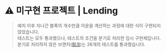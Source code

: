 # ⚠️ 미구현 프로젝트 | Lending

> 예치 이후 지나간 블록의 개수만큼 이윤을 계산하는 과정에 대한 식이 구현되지 않았습니다.
> <br>
> 테스트는 모두 통과했으나, 테스트의 조건을 분기로 처리한 임시 구현체입니다.
> <br>
> 분기로 처리하지 않은 브랜치([링크](https://github.com/ooMia/Upside_Lending_solidity/tree/test_26_28))는 26개의 테스트를 통과했습니다.
